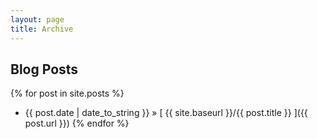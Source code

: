 ```yaml
---
layout: page
title: Archive
---
```


## Blog Posts

{% for post in site.posts %}
  * {{ post.date | date_to_string }} &raquo; [ {{ site.baseurl }}/{{ post.title }} ]({{ post.url }})
{% endfor %}
